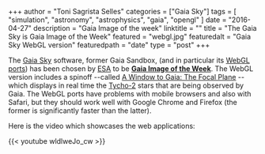 +++
author = "Toni Sagrista Selles"
categories = ["Gaia Sky"]
tags = [ "simulation", "astronomy", "astrophysics", "gaia", "opengl" ]
date = "2016-04-27"
description = "Gaia Image of the week"
linktitle = ""
title = "The Gaia Sky is Gaia Image of the Week"
featured = "webgl.jpg"
featuredalt = "Gaia Sky WebGL version"
featuredpath = "date"
type = "post"
+++

The [Gaia Sky](http://ari-zah.github.io/gaiasky/) software, former Gaia Sandbox, (and in particular its [WebGL ports](http://wwwstaff.ari.uni-heidelberg.de/gaiasandbox/webgl/)) has been chosen by [ESA](http://www.esa.int/ESA) to be [**Gaia Image of the Week**](http://www.cosmos.esa.int/web/gaia/iow_20160422). The WebGL version includes a spinoff --called [A Window to Gaia: The Focal Plane](http://wwwstaff.ari.uni-heidelberg.de/gaiasandbox/focalplane/) -- which displays in real time the [Tycho-2](https://en.wikipedia.org/wiki/Tycho-2_Catalogue) stars that are being observed by Gaia. The WebGL ports have problems with mobile browsers and also with Safari, but they should work well with Google Chrome and Firefox (the former is significantly faster than the latter).

Here is the video which showcases the web applications:

{{< youtube wldlweJo_cw >}}
